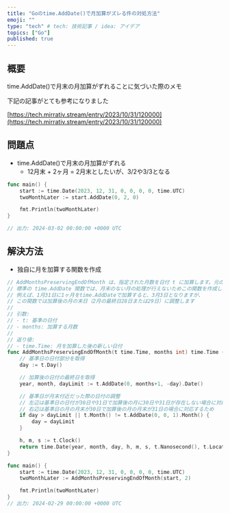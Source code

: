 ```yaml
---
title: "Goのtime.AddDate()で月加算がズレる件の対処方法"
emoji: ""
type: "tech" # tech: 技術記事 / idea: アイデア
topics: ["Go"]
published: true
---
```


## 概要


time.AddDate()で月末の月加算がずれることに気づいた際のメモ


下記の記事がとても参考になりました


[https://tech.mirrativ.stream/entry/2023/10/31/120000](https://tech.mirrativ.stream/entry/2023/10/31/120000)


## 問題点

- time.AddDate()で月末の月加算がずれる
	- 12月末 + 2ヶ月 = 2月末としたいが、3/2や3/3となる

```go
func main() {
	start := time.Date(2023, 12, 31, 0, 0, 0, 0, time.UTC)
	twoMonthLater := start.AddDate(0, 2, 0)

	fmt.Println(twoMonthLater)
}

// 出力: 2024-03-02 00:00:00 +0000 UTC
```


## 解決方法

- 独自に月を加算する関数を作成

```go
// AddMonthsPreservingEndOfMonth は、指定された月数を日付 t に加算します。元の日付が月の末日付近であった場合、は日付の調整を行います。
// 標準の time.AddDate 関数では、月末のない月の処理が行えないためこの関数を作成しました。
// 例えば、1月31日に1ヶ月をtime.AddDateで加算すると、3月3日となりますが、
// この関数では加算後の月の末日（2月の最終日28日または29日）に調整します
//
// 引数:
// - t: 基準の日付
// - months: 加算する月数
//
// 返り値:
// - time.Time: 月を加算した後の新しい日付
func AddMonthsPreservingEndOfMonth(t time.Time, months int) time.Time {
	// 基準日の日付部分を取得
	day := t.Day()

	// 加算後の日付の最終日を取得
	year, month, dayLimit := t.AddDate(0, months+1, -day).Date()

	// 基準日が月末付近だった際の日付の調整
	// 左辺は基準日の日付が30日や31日で加算後の月に30日や31日が存在しない場合に対応するため
	// 右辺は基準日の月の月末が30日で加算後の月の月末が31日の場合に対応するため
	if day > dayLimit || t.Month() != t.AddDate(0, 0, 1).Month() {
		day = dayLimit
	}

	h, m, s := t.Clock()
	return time.Date(year, month, day, h, m, s, t.Nanosecond(), t.Location())
}

func main() {
	start := time.Date(2023, 12, 31, 0, 0, 0, 0, time.UTC)
	twoMonthLater := AddMonthsPreservingEndOfMonth(start, 2)

	fmt.Println(twoMonthLater)
}
// 出力: 2024-02-29 00:00:00 +0000 UTC
```

